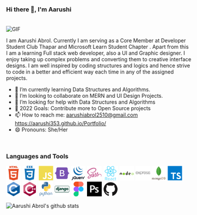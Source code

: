 

<!--


Here are some ideas to get you started:

- 🔭 I’m currently working on ...
- 🌱 I’m currently learning ...
- 👯 I’m looking to collaborate on ...
- 🤔 I’m looking for help with ...
- 💬 Ask me about ...
- 📫 How to reach me: ...
- 😄 Pronouns: ...
- ⚡ Fun fact: ...
-->

### Hi there 👋, I'm Aarushi

<br />
<img align="center" alt="GIF" src="https://www.bestagencies.com/wp-content/uploads/2014/01/desk.gif" />

I am Aarushi Abrol. Currently I am serving as a Core Member at Developer Student Club Thapar and Microsoft Learn Student Chapter . Apart from this I am a learning Full stack web developer, also a UI and Graphic designer. I enjoy taking up complex problems and converting them to creative interface designs. I am well inspired by coding  structures and logics and hence strive to code in a better and efficient way each time in any of the assigned projects.



- 🌱 I’m currently learning Data Structures and Algorithms.
- 👯 I’m looking to collaborate on MERN and UI Design Projects.
- 🤔 I’m looking for help with Data Structures and Algorithms
- 🥅 2022 Goals: Contribute more to Open Source projects
- 📫 How to reach me: aarushiabrol2510@gmail.com <br> https://aarushi353.github.io/Portfolio/
- 😄 Pronouns: She/Her
<!--
### Connect with me:

[<img align="left" alt="Aarushi | Twitter" width="22px" src="https://cdn.jsdelivr.net/npm/simple-icons@v3/icons/twitter.svg" />][twitter]
[<img align="left" alt="Aarushi | LinkedIn" width="22px" src="https://cdn.jsdelivr.net/npm/simple-icons@v3/icons/linkedin.svg" />][linkedin]
[<img align="left" alt="Aarushi | Instagram" width="22px" src="https://cdn.jsdelivr.net/npm/simple-icons@v3/icons/instagram.svg" />][instagram]
-->
<br />

### Languages and Tools

<a ><img src="https://raw.githubusercontent.com/devicons/devicon/master/icons/html5/html5-plain-wordmark.svg" alt="html" width="40" height="40"/></a>
<a ><img src="https://raw.githubusercontent.com/devicons/devicon/master/icons/css3/css3-plain-wordmark.svg" alt="css" width="40" height="40"/></a>
<a ><img src="https://raw.githubusercontent.com/devicons/devicon/master/icons/javascript/javascript-plain.svg" alt="javascript" width="40" height="40"/></a>
<a ><img src="https://raw.githubusercontent.com/devicons/devicon/master/icons/bootstrap/bootstrap-plain.svg" alt="bootstrap" width="40" height="40"/></a>
<a ><img src="https://raw.githubusercontent.com/devicons/devicon/master/icons/jquery/jquery-original-wordmark.svg" alt="jquery" width="40" height="40"/></a>
<a ><img src="https://raw.githubusercontent.com/devicons/devicon/9f4f5cdb393299a81125eb5127929ea7bfe42889/icons/sass/sass-original.svg" alt="sass" width="40" height="40"/></a>
<a ><img src="https://raw.githubusercontent.com/devicons/devicon/master/icons/react/react-original-wordmark.svg" alt="react" width="40" height="40"/></a>
<a ><img src="https://raw.githubusercontent.com/devicons/devicon/master/icons/nodejs/nodejs-original-wordmark.svg" alt="node" width="40" height="40"/></a>
<a ><img src="https://raw.githubusercontent.com/devicons/devicon/master/icons/express/express-original-wordmark.svg" alt="express" width="40" height="40"/></a>
<a ><img src="https://raw.githubusercontent.com/devicons/devicon/master/icons/mongodb/mongodb-original-wordmark.svg" alt="mongodb" width="40" height="40"/></a>
<a ><img src="https://raw.githubusercontent.com/devicons/devicon/master/icons/typescript/typescript-original.svg" alt="typescript" width="40" height="40"/></a>
<a ><img src="https://raw.githubusercontent.com/devicons/devicon/master/icons/c/c-original.svg" alt="c" width="40" height="40"/></a>
<a ><img src="https://raw.githubusercontent.com/devicons/devicon/master/icons/cplusplus/cplusplus-original.svg" alt="cplusplus" width="40" height="40"/></a>
<a ><img src="https://raw.githubusercontent.com/devicons/devicon/master/icons/python/python-original-wordmark.svg" alt="python" width="40" height="40"/></a>
<a ><img src="https://raw.githubusercontent.com/devicons/devicon/9f4f5cdb393299a81125eb5127929ea7bfe42889/icons/django/django-line.svg" alt="django" width="40" height="40"/></a>
<a ><img src="https://raw.githubusercontent.com/devicons/devicon/9f4f5cdb393299a81125eb5127929ea7bfe42889/icons/figma/figma-original.svg" alt="figma" width="40" height="40"/></a>
<a ><img src="https://raw.githubusercontent.com/Workshape/tech-icons/72fd0e4dc0320a84dc489d9dd8f63338926098e0/icons/photoshop.svg" alt="photoshop" width="40" height="40"/></a>
<a ><img src="https://raw.githubusercontent.com/devicons/devicon/9f4f5cdb393299a81125eb5127929ea7bfe42889/icons/github/github-original.svg" alt="github" width="40" height="40"/></a>

<img width="1000" alt="Aarushi Abrol's github stats" 
         src="https://github-readme-stats.vercel.app/api?username=aarushi353&&show_icons=true&title_color=ffffff&icon_color=bb2acf&text_color=daf7dc&bg_color=151515" />

[twitter]: https://twitter.com/AbrolAarushi
[instagram]: https://www.instagram.com/_aarushi.abrol/
[linkedin]: https://www.linkedin.com/in/aarushiabrol/


